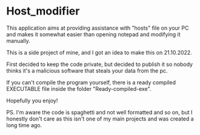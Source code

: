 # Host_modifier

This application aims at providing assistance with "hosts" file on your PC and makes it somewhat easier than opening notepad and modifying it manually.

This is a side project of mine, and I got an idea to make this on 21.10.2022.

First decided to keep the code private, but decided to publish it so nobody thinks it's a malicious software that steals your data from the pc.

If you can't compile the program yourself, there is a ready compiled EXECUTABLE file inside the folder "Ready-compiled-exe".

Hopefully you enjoy!


PS. I'm aware the code is spaghetti and not well formatted and so on, but I honestly don't care as this isn't one of my main projects and was created a long time ago.
